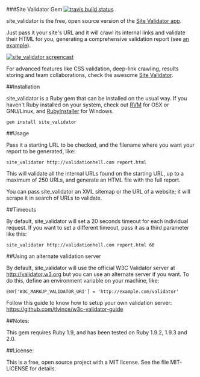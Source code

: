 ###Site Validator Gem [![travis build status](https://secure.travis-ci.org/jaimeiniesta/site_validator.png?branch=master)](http://travis-ci.org/jaimeiniesta/site_validator)

site_validator is the free, open source version of the [Site Validator app](https://sitevalidator.com).

Just pass it your site's URL and it will crawl its internal links and validate their HTML for you, generating a comprehensive validation report (see [an example](http://sitevalidator.com/gem/report.html)).

[![site_validator screencast](https://dl.dropboxusercontent.com/u/2268180/sitevalidator_gem_video.png)](https://sitevalidator.com/video_gem?autoplay=true)

For advanced features like CSS validation, deep-link crawling, results storing and team collaborations, check the awesome [Site Validator](https://sitevalidator.com/).

##Installation

site_validator is a Ruby gem that can be installed on the usual way. If you haven't Ruby installed on your system, check out [RVM](http://rvm.io/) for OSX or GNU/Linux, and [RubyInstaller](http://rubyinstaller.org/) for Windows.

    gem install site_validator

##Usage

Pass it a starting URL to be checked, and the filename where you want your report to be generated, like:

    site_validator http://validationhell.com report.html

This will validate all the internal URLs found on the starting URL, up to a maximum of 250 URLs, and generate an HTML file with the full report.

You can pass site_validator an XML sitemap or the URL of a website; it will scrape it in search of URLs to validate.

##Timeouts

By default, site_validator will set a 20 seconds timeout for each individual request. If you want to set a different timeout, pass it as a third parameter like this:

    site_validator http://validationhell.com report.html 60

##Using an alternate validation server

By default, site_validator will use the official W3C Validator server at http://validator.w3.org but you can use an alternate server if you want. To do this, define an environment variable on your machine, like:

    ENV['W3C_MARKUP_VALIDATOR_URI'] = 'http://example.com/validator'

Follow this guide to know how to setup your own validation server: https://github.com/tlvince/w3c-validator-guide

##Notes:

This gem requires Ruby 1.9, and has been tested on Ruby 1.9.2, 1.9.3 and 2.0.

##License:

This is a free, open source project with a MIT license. See the file MIT-LICENSE for details.
